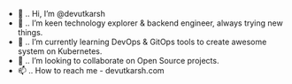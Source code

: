 - 👋 .. Hi, I’m @devutkarsh
- 👀 .. I’m keen technology explorer & backend engineer, always trying new things.
- 🌱 .. I’m currently learning DevOps & GitOps tools to create awesome system on Kubernetes.
- 💞️ .. I’m looking to collaborate on Open Source projects.
- 📫 .. How to reach me - devutkarsh.com

<!---
devutkarsh/devutkarsh is a ✨ special ✨ repository because its `README.md` (this file) appears on your GitHub profile.
You can click the Preview link to take a look at your changes.
--->
